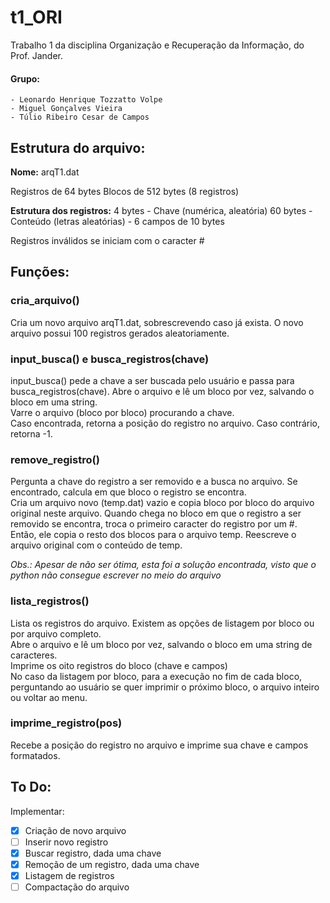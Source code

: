 # t1_ORI
Trabalho 1 da disciplina Organização e Recuperação da Informação, do Prof. Jander.

#### **Grupo:**
    - Leonardo Henrique Tozzatto Volpe
    - Miguel Gonçalves Vieira
    - Túlio Ribeiro Cesar de Campos


## Estrutura do arquivo:

**Nome:** arqT1.dat

Registros de 64 bytes
Blocos de 512 bytes (8 registros)

**Estrutura dos registros:**
4 bytes - Chave (numérica, aleatória)
60 bytes - Conteúdo (letras aleatórias)
         - 6 campos de 10 bytes

Registros inválidos se iniciam com o caracter #

## Funções:

### cria_arquivo()
Cria um novo arquivo arqT1.dat, sobrescrevendo caso já exista. O novo arquivo possui 100 registros gerados aleatoriamente.  
  
### input_busca() e busca_registros(chave) 
input_busca() pede a chave a ser buscada pelo usuário e passa para busca_registros(chave).
Abre o arquivo e lê um bloco por vez, salvando o bloco em uma string.  
Varre o arquivo (bloco por bloco) procurando a chave.  
Caso encontrada, retorna a posição do registro no arquivo. Caso contrário, retorna -1.
  
### remove_registro()
Pergunta a chave do registro a ser removido e a busca no arquivo.
Se encontrado, calcula em que bloco o registro se encontra.  
Cria um arquivo novo (temp.dat) vazio e copia bloco por bloco do arquivo original neste arquivo.
Quando chega no bloco em que o registro a ser removido se encontra, troca o primeiro caracter do registro
por um #. Então, ele copia o resto dos blocos para o arquivo temp.
Reescreve o arquivo original com o conteúdo de temp. 
 
*Obs.: Apesar de não ser ótima, esta foi a solução encontrada, visto que o python não consegue escrever
no meio do arquivo*
  
### lista_registros()
Lista os registros do arquivo. Existem as opções de listagem por bloco ou por arquivo completo.  
Abre o arquivo e lê um bloco por vez, salvando o bloco em uma string de caracteres.  
Imprime os oito registros do bloco (chave e campos)  
No caso da listagem por bloco, para a execução no fim de cada bloco, perguntando ao usuário se quer imprimir o próximo bloco, o arquivo inteiro ou voltar ao menu.

### imprime_registro(pos)
Recebe a posição do registro no arquivo e imprime sua chave e campos formatados.


## To Do:

Implementar:
- [x] Criação de novo arquivo
- [ ] Inserir novo registro
- [x] Buscar registro, dada uma chave
- [x] Remoção de um registro, dada uma chave
- [x] Listagem de registros
- [ ] Compactação do arquivo